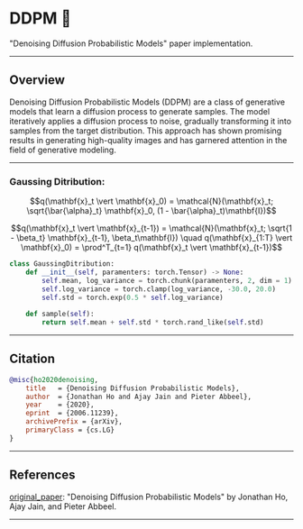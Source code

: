 # DDPM 🎨
"Denoising Diffusion Probabilistic Models" paper implementation. 

---

## Overview
Denoising Diffusion Probabilistic Models (DDPM) are a class of generative models that learn a diffusion process to generate samples. The model iteratively applies a diffusion process to noise, gradually transforming it into samples from the target distribution. This approach has shown promising results in generating high-quality images and has garnered attention in the field of generative modeling.

---
### Gaussing Ditribution:

```math
q(\mathbf{x}_t \vert \mathbf{x}_0) = \mathcal{N}(\mathbf{x}_t; \sqrt{\bar{\alpha}_t} \mathbf{x}_0, (1 - \bar{\alpha}_t)\mathbf{I})
```

```math
q(\mathbf{x}_t \vert \mathbf{x}_{t-1}) = \mathcal{N}(\mathbf{x}_t; \sqrt{1 - \beta_t} \mathbf{x}_{t-1}, \beta_t\mathbf{I}) \quad
q(\mathbf{x}_{1:T} \vert \mathbf{x}_0) = \prod^T_{t=1} q(\mathbf{x}_t \vert \mathbf{x}_{t-1})
```

```python
class GaussingDitribution:
    def __init__(self, paramenters: torch.Tensor) -> None:
        self.mean, log_variance = torch.chunk(paramenters, 2, dim = 1)
        self.log_variance = torch.clamp(log_variance, -30.0, 20.0)
        self.std = torch.exp(0.5 * self.log_variance)
    
    def sample(self):
        return self.mean + self.std * torch.rand_like(self.std)
```
---

## Citation
```BibTex
@misc{ho2020denoising,
    title   = {Denoising Diffusion Probabilistic Models},
    author  = {Jonathan Ho and Ajay Jain and Pieter Abbeel},
    year    = {2020},
    eprint  = {2006.11239},
    archivePrefix = {arXiv},
    primaryClass = {cs.LG}
}
```

---

## References
[original_paper](https://arxiv.org/abs/2006.11239): "Denoising Diffusion Probabilistic Models" by Jonathan Ho, Ajay Jain, and Pieter Abbeel.

---

